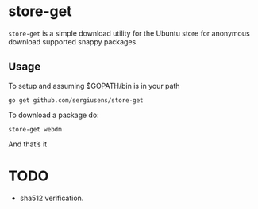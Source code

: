 # store-get

`store-get` is a simple download utility for the Ubuntu store for
anonymous download supported snappy packages.

## Usage

To setup and assuming $GOPATH/bin is in your path

    go get github.com/sergiusens/store-get

To download a package do:

    store-get webdm

And that’s it

# TODO

- sha512 verification.
